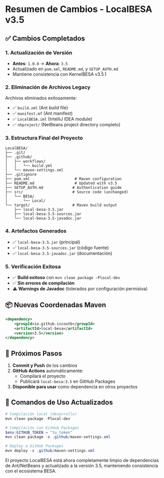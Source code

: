 # Resumen de Cambios - LocalBESA v3.5

## ✅ Cambios Completados

### 1. Actualización de Versión
- **Antes**: `1.0.0` → **Ahora**: `3.5`
- Actualizado en `pom.xml`, `README.md`, y `SETUP_AUTH.md`
- Mantiene consistencia con KernelBESA v3.5.1

### 2. Eliminación de Archivos Legacy
Archivos eliminados exitosamente:
- ✅ `build.xml` (Ant build file)
- ✅ `manifest.mf` (Ant manifest)
- ✅ `LocalBESA.iml` (IntelliJ IDEA module)
- ✅ `nbproject/` (NetBeans project directory completo)

### 3. Estructura Final del Proyecto
```
LocalBESA/
├── .git/
├── .github/
│   ├── workflows/
│   │   └── build.yml
│   └── maven-settings.xml
├── .gitignore
├── pom.xml                    # Maven configuration
├── README.md                  # Updated with v3.5
├── SETUP_AUTH.md             # Authentication guide
├── src/                      # Source code (unchanged)
│   └── BESA/
│       └── Local/
└── target/                   # Maven build output
    ├── local-besa-3.5.jar
    ├── local-besa-3.5-sources.jar
    └── local-besa-3.5-javadoc.jar
```

### 4. Artefactos Generados
- ✅ `local-besa-3.5.jar` (principal)
- ✅ `local-besa-3.5-sources.jar` (código fuente)
- ✅ `local-besa-3.5-javadoc.jar` (documentación)

### 5. Verificación Exitosa
- ✅ **Build exitoso** con `mvn clean package -Plocal-dev`
- ✅ **Sin errores de compilación**
- ⚠️ **Warnings de Javadoc** (tolerados por configuración permisiva)

## 📦 Nuevas Coordenadas Maven

```xml
<dependency>
    <groupId>io.github.iscoutb</groupId>
    <artifactId>local-besa</artifactId>
    <version>3.5</version>
</dependency>
```

## 🚀 Próximos Pasos

1. **Commit y Push** de los cambios
2. **GitHub Actions** automáticamente:
   - Compilará el proyecto
   - Publicará `local-besa:3.5` en GitHub Packages
3. **Disponible para usar** como dependencia en otros proyectos

## 🔄 Comandos de Uso Actualizados

```powershell
# Compilación local (desarrollo)
mvn clean package -Plocal-dev

# Compilación con GitHub Packages
$env:GITHUB_TOKEN = "tu_token"
mvn clean package -s .github/maven-settings.xml

# Deploy a GitHub Packages
mvn deploy -s .github/maven-settings.xml
```

El proyecto LocalBESA está ahora completamente limpio de dependencias de Ant/NetBeans y actualizado a la versión 3.5, manteniendo consistencia con el ecosistema BESA.
